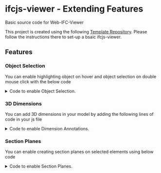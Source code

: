 # ifcjs-viewer - Extending Features

Basic source code for Web-IFC-Viewer

This project is created using the following [Template Repository](https://github.com/Gangula2/ifcjs-viewer-101). Please follow the instructions there to set-up a bsaic ifcjs-viewer.

## Features

### Object Selection
You can enable highlighting object on hover and object selection on double mouse click with the below code
<p>
<details>
<summary>Code to enable Object Selection.</summary>
<br>

```js
window.onmousemove = () => viewer.IFC.selector.prePickIfcItem();
// Select items and log properties
window.ondblclick = async () => {
    const item = await viewer.IFC.selector.pickIfcItem(true);
    if (item.modelID === undefined || item.id === undefined) return;
    console.log(await viewer.IFC.getProperties(item.modelID, item.id, true));
}
```

</details>
</p>

### 3D Dimensions
You can add 3D dimensions in your model by adding the following lines of code in your js file
<p>
<details>
<summary>Code to enable Dimension Annotations.</summary>
<br>


```js
let dimensionsActive = false;

window.webIfcAPI = viewer;
viewer.IFC.applyWebIfcConfig({ COORDINATE_TO_ORIGIN: true, USE_FAST_BOOLS: true });

window.onkeydown = (event) => {
    if (event.code === 'KeyE') {
        dimensionsActive = !dimensionsActive;
        viewer.dimensions.active = dimensionsActive;
        viewer.dimensions.previewActive = dimensionsActive;
        viewer.IFC.selector.unPrepickIfcItems();
        window.onmousemove = dimensionsActive ? null : () => viewer.IFC.selector.prePickIfcItem();
    }
    if (event.code === 'KeyD') {
        viewer.dimensions.create();
    }
}
```

In the above code we are adding associating the Key
- **E:** with enabling dimensions. You can also hide/unhide the dimensions once they are drawn
    - Left-click on any elements to start dimensioning
- **D:** with creating the dimensions
  - To change the starting point of the dimension, you need to first click anywhere on the screen.

</details>
</p>

### Section Planes

You can enable creating section planes on selected elements using below code
<p>
<details>
<summary>Code to enable Section Planes.</summary>
<br>

```js
window.onkeydown = (event) => {
    if (event.code === 'KeyP') {
        viewer.clipper.createPlane();
    }
```

</details>
</p>
